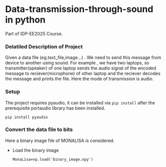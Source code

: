# Data-transmission-through-sound in python

Part of IDP-EE2025 Course.

### Delatiled Description of Project

Given a data file (eg.text_file,image...) . We need to send this message from device to another using sound. 
For example , we have two laptops, so transmitter(speaker) of one laptop sends the audio signal of the encoded message to reciever(microphone) of other laptop and the reciever decodes the message and prints the file. Here the mode of transmission is audio.

### Setup
The project requires pyaudio, it can be installed via ```pip install``` after the prerequisite portaudio library has been installed.

	pip install pyaudio

### Convert the data file to bits

Here a binary image file of MONALISA is considered.

- Load the binary image 
   
      MonaLisa=np.load('binary_image.npy')

